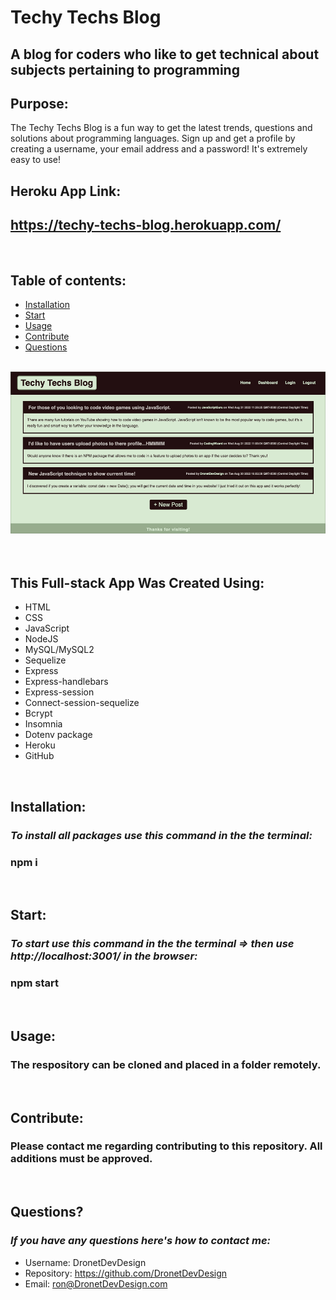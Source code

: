 # Techy Techs Blog

## A blog for coders who like to get technical about subjects pertaining to programming

## Purpose:

The Techy Techs Blog is a fun way to get the latest trends, questions and solutions about programming languages. Sign up and get a profile by creating a username, your email address and a password! It's extremely easy to use!

## Heroku App Link:

## https://techy-techs-blog.herokuapp.com/

<br>

## **Table of contents:**

- [Installation](#installation)
- [Start](#start)
- [Usage](#usage)
- [Contribute](#contribute)
- [Questions](#questions)

<br>
<div align="left">
    <img src="./assets/images/techy-techs-blog-screenshot.jpg" width="800px" /> 
</div>
<br>

<br>

## This Full-stack App Was Created Using:

- HTML
- CSS
- JavaScript
- NodeJS
- MySQL/MySQL2
- Sequelize
- Express
- Express-handlebars
- Express-session
- Connect-session-sequelize
- Bcrypt
- Insomnia
- Dotenv package
- Heroku
- GitHub

<br>

## Installation:

### _To install all packages use this command in the the terminal:_

### npm i

<br>

## Start:

### _To start use this command in the the terminal => then use http://localhost:3001/ in the browser:_

### npm start

<br>

## Usage:

### The respository can be cloned and placed in a folder remotely.

<br>

## Contribute:

### Please contact me regarding contributing to this repository. All additions must be approved.

<br>

## Questions?

### _If you have any questions here's how to contact me:_

- Username: DronetDevDesign
- Repository: https://github.com/DronetDevDesign
- Email: ron@DronetDevDesign.com
